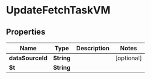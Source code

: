 

# UpdateFetchTaskVM


## Properties

| Name | Type | Description | Notes |
|------------ | ------------- | ------------- | -------------|
|**dataSourceId** | **String** |  |  [optional] |
|**$t** | **String** |  |  |



